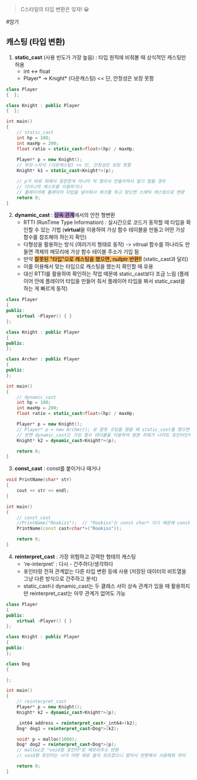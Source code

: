 > C스타일의 타입 변환은 잊자! 😀

#암기 
## 캐스팅 (타입 변환)
1. **static_cast** (사용 빈도가 가장 높음) : 타입 원칙에 비춰볼 때 상식적인 캐스팅만 허용
	- int <-> float
	-  Player* -> Knight* (다운캐스팅)   << 단, 안정성은 보장 못함
```cpp
class Player
{  };

class Knight : public Player
{  };

int main()
{
	// static_cast
	int hp = 100;
	int maxHp = 200;
	float ratio = static_cast<float>(hp) / maxHp;
	
	Player* p = new Knight();
	// 부모->자식 (다운캐스팅) << 단, 안정성은 보장 못함
	Knight* k1 = static_cast<Knight*>(p);

	// p가 바로 위에서 등장한게 아니라 저 멀리서 만들어져서 알기 힘들 경우
	// 다이나믹 캐스트를 이용하거나
	// 플레이어에 플레이어 타입을 넣어줘서 체크를 하고 맞으면 스태틱 캐스팅으로 변환
	return 0;
}
```


2. **dynamic_cast** : <mark style="background: #824CB496;">상속 관계</mark>에서의 안전 형변환
	- RTTI (RunTime Type Information) : 실시간으로 코드가 동작할 때 타입을 확인할 수 있는 기법 (**virtual**을 이용하여 가상 함수 테이블을 만들고 어떤 가상 함수를 참조해야 하는지 확인)
	- 다형성을 활용하는 방식 (여러가지 형태로 동작) -> vitrual 함수를 하나라도 만들면 객체의 메모리에 가상 함수 테이블 주소가 기입 됨
	- 만약 <mark style="background: #FFAB45CF;">잘못된 "타입"으로 캐스팅을 했으면, nullptr 반환!!</mark> (static_cast과 달리)
	- 이를 이용해서 맞는 타입으로 캐스팅을 했는지 확인할 때 유용
	- 대신 RTTI를 활용하여 확인하는 작업 때문에 static_cast보다 조금 느림 (플레이어 안에 플레이어 타입을 만들어 줘서 플레이어 타입을 봐서 static_cast을 하는 게 빠르게 동작)
```cpp
class Player
{
public:
	virtual ~Player() { }
};

class Knight : public Player
{
public:
};

class Archer : public Player
{
public:
};

int main()
{
	// dynamic_cast
	int hp = 100;
	int maxHp = 200;
	float ratio = static_cast<float>(hp) / maxHp;

	Player* p = new Knight();
	// Player* p = new Archer(); 로 잘못 코딩을 했을 때 static_cast를 했으면 메모리 오염
	// 반면 dynamic_cast는 가상 함수 테이블을 이용하여 원본 자체가 나이트 포인터인지 확인
	Knight* k2 = dynamic_cast<Knight*>(p);

	return 0;
}
```


3. **const_cast** : const를 붙이거나 때거나
```cpp
void PrintName(char* str)
{
	cout << str << endl;
}

int main()
{
	// const_cast
	//PrintName("Rookiss");  // "Rookiss"는 const char* 이기 때문에 const 없이 넘겨줘야...
	PrintName(const cast<char*>("Rookiss"));

	return 0;
}
```


4. **reinterpret_cast** : 가장 위험하고 강력한 형태의 캐스팅
	- 're-interpret' : 다시 - 간주하다/생각하다
	- 포인터랑 전혀 관계없는 다른 타입 변환 등에 사용 (저장된 데이터의 비트열을 그냥 다른 방식으로 간주하고 분석)
	- static_cast나 dynamic_cast는 두 클래스 사이 상속 관계가 있을 때 활용하지만 reinterpret_cast는 아무 관계가 없어도 가능
```cpp
class Player
{
public:
	virtual ~Player() { }
};

class Knight : public Player
{
public:
};

class Dog
{

};

int main()
{
	// reinterpret_cast
	Player* p = new Knight();
	Knight* k2 = dynamic_cast<Knight*>(p);

	_int64 address = reinterpret_cast<_int64>(k2);
	Dog* dog1 = reinterpret_cast<Dog*>(k2);

	void* p = malloc(1000);
	Dog* dog2 = reinterpret_cast<Dog*>(p);
	// malloc은 "void형 포인터"로 메모리주소 반환
	// void형 포인터는 너가 어떤 애로 쓸지 모르겠으니 알아서 반환해서 사용해줘 의미

	return 0;
}
```
